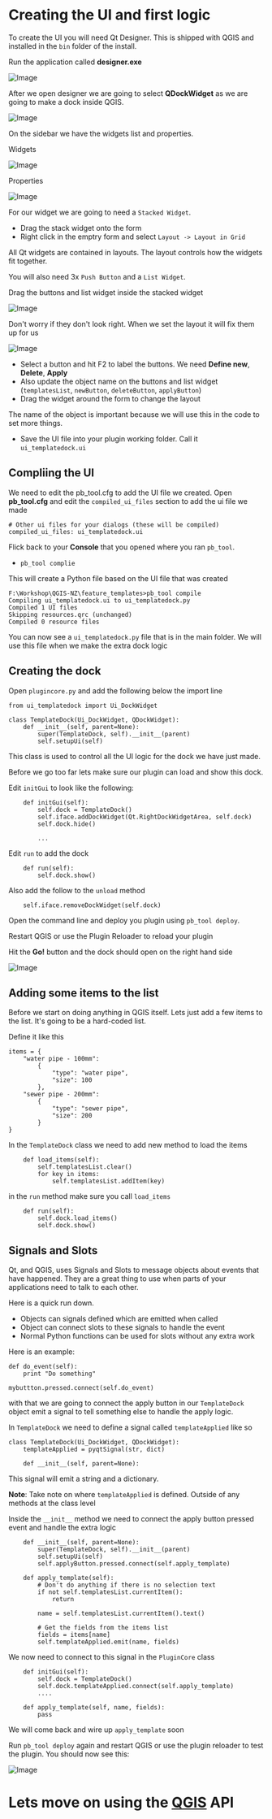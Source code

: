 # Creating the UI and first logic

To create the UI you will need Qt Designer. This is shipped with QGIS and installed in the `bin` folder of the install.

Run the application called **designer.exe**

![Image](img/designer.png)

After we open designer we are going to select **QDockWidget** as we are going to make a dock inside QGIS.

![Image](img/widget.png)

On the sidebar we have the widgets list and properties.

Widgets

![Image](img/widgets.png)

Properties

![Image](img/properties.png)


For our widget we are going to need a `Stacked Widget`.

- Drag the stack widget onto the form
- Right click in the emptry form and select `Layout -> Layout in Grid`

All Qt widgets are contained in layouts.  The layout controls how the widgets fit together.

You will also need 3x `Push Button` and a `List Widget`.  

Drag the buttons and list widget inside the stacked widget

![Image](img/drag.png)

Don't worry if they don't look right. When we set the layout it will fix them up for us

![Image](img/layout.png)

- Select a button and hit F2 to label the buttons. We need **Define new**, **Delete**, **Apply**
- Also update the object name on the buttons and list widget (`templatesList`, `newButton`, `deleteButton`, `applyButton`)
- Drag the widget around the form to change the layout

The name of the object is important because we will use this in the code to set more things.

- Save the UI file into your plugin working folder. Call it `ui_templatedock.ui`

## Compliing the UI

We need to edit the pb_tool.cfg to add the UI file we created. Open **pb_tool.cfg** and edit the `compiled_ui_files` section
to add the ui file we made

```
# Other ui files for your dialogs (these will be compiled)
compiled_ui_files: ui_templatedock.ui
```

Flick back to your **Console** that you opened where you ran `pb_tool`. 

- `pb_tool complie`

This will create a Python file based on the UI file that was created

```
F:\Workshop\QGIS-NZ\feature_templates>pb_tool compile
Compiling ui_templatedock.ui to ui_templatedock.py
Compiled 1 UI files
Skipping resources.qrc (unchanged)
Compiled 0 resource files
```

You can now see a `ui_templatedock.py` file that is in the main folder. We will use this file when we make the extra dock logic


## Creating the dock

Open `plugincore.py` and add the following below the import line

```
from ui_templatedock import Ui_DockWidget

class TemplateDock(Ui_DockWidget, QDockWidget):
    def __init__(self, parent=None):
        super(TemplateDock, self).__init__(parent)
        self.setupUi(self)
```

This class is used to control all the UI logic for the dock we have just made.

Before we go too far lets make sure our plugin can load and show this dock.

Edit `initGui` to look like the following:

```
    def initGui(self):
        self.dock = TemplateDock()
        self.iface.addDockWidget(Qt.RightDockWidgetArea, self.dock)
        self.dock.hide()
        
        ...
```

Edit `run` to add the dock

```
    def run(self):
        self.dock.show()
```

Also add the follow to the `unload` method

```
    self.iface.removeDockWidget(self.dock)
```

Open the command line and deploy you plugin using `pb_tool deploy`.

Restart QGIS or use the Plugin Reloader to reload your plugin

Hit the **Go!** button and the dock should open on the right hand side

![Image](img/dock.png)

## Adding some items to the list

Before we start on doing anything in QGIS itself.  Lets just add a few items to the list.  It's going to be a hard-coded list.

Define it like this

```
items = {
    "water pipe - 100mm":
        {
            "type": "water pipe",
            "size": 100
        },
    "sewer pipe - 200mm":
        {
            "type": "sewer pipe",
            "size": 200
        }
}

```

In the `TemplateDock` class we need to add new method to load the items

```
    def load_items(self):
        self.templatesList.clear()
        for key in items:
            self.templatesList.addItem(key)

```

in the `run` method make sure you call `load_items`

```
    def run(self):
        self.dock.load_items()
        self.dock.show()
```

## Signals and Slots

Qt, and QGIS, uses Signals and Slots to message objects about events that have happened.  They are a great thing to use
when parts of your applications need to talk to each other.

Here is a quick run down.

- Objects can signals defined which are emitted when called
- Object can connect slots to these signals to handle the event
- Normal Python functions can be used for slots without any extra work

Here is an example:

```
def do_event(self):
    print "Do something"
    
mybuttton.pressed.connect(self.do_event)
```

with that we are going to connect the apply button in our `TemplateDock` object emit a signal to tell something else to 
handle the apply logic.

In `TemplateDock` we need to define a signal called `templateApplied` like so

```
class TemplateDock(Ui_DockWidget, QDockWidget):
    templateApplied = pyqtSignal(str, dict)

    def __init__(self, parent=None):
```

This signal will emit a string and a dictionary.

**Note**: Take note on where `templateApplied` is defined. Outside of any methods at the class level

Inside the `__init__` method we need to connect the apply button pressed event and handle the extra logic

```
    def __init__(self, parent=None):
        super(TemplateDock, self).__init__(parent)
        self.setupUi(self)
        self.applyButton.pressed.connect(self.apply_template)

    def apply_template(self):
        # Don't do anything if there is no selection text
        if not self.templatesList.currentItem():
            return

        name = self.templatesList.currentItem().text()
        
        # Get the fields from the items list
        fields = items[name]
        self.templateApplied.emit(name, fields)
```

We now need to connect to this signal in the `PluginCore` class

```
    def initGui(self):
        self.dock = TemplateDock()
        self.dock.templateApplied.connect(self.apply_template)
        ....

    def apply_template(self, name, fields):
        pass
```

We will come back and wire up `apply_template` soon

Run `pb_tool deploy` again and restart QGIS or use the plugin reloader to test the plugin.  You should now see this:

![Image](img/dockvalues.png)

# Lets move on using the [QGIS](qgis.md) API



